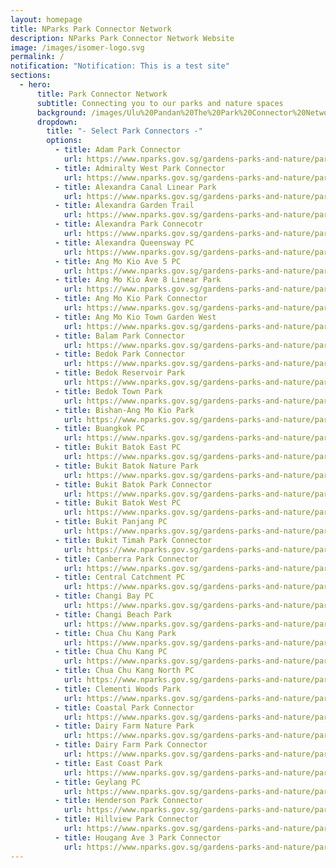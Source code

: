 ```yaml
---
layout: homepage
title: NParks Park Connector Network
description: NParks Park Connector Network Website
image: /images/isomer-logo.svg
permalink: /
notification: "Notification: This is a test site"
sections:
  - hero:
      title: Park Connector Network
      subtitle: Connecting you to our parks and nature spaces
      background: /images/Ulu%20Pandan%20The%20Park%20Connector%20Network%20Brings%20People%20Together.jpeg
      dropdown:
        title: "- Select Park Connectors -"
        options:
          - title: Adam Park Connector
            url: https://www.nparks.gov.sg/gardens-parks-and-nature/park-connector-network/adam-pc
          - title: Admiralty West Park Connector
            url: https://www.nparks.gov.sg/gardens-parks-and-nature/park-connector-network/admiralty-west-pc
          - title: Alexandra Canal Linear Park
            url: https://www.nparks.gov.sg/gardens-parks-and-nature/park-connector-network/alexandra-canal-linear-park
          - title: Alexandra Garden Trail
            url: https://www.nparks.gov.sg/gardens-parks-and-nature/park-connector-network/alexandra-garden-trail
          - title: Alexandra Park Connecotr
            url: https://www.nparks.gov.sg/gardens-parks-and-nature/park-connector-network/alexandra-pc
          - title: Alexandra Queensway PC
            url: https://www.nparks.gov.sg/gardens-parks-and-nature/park-connector-network/alexandra-queensway-pc
          - title: Ang Mo Kio Ave 5 PC
            url: https://www.nparks.gov.sg/gardens-parks-and-nature/park-connector-network/ang-mo-kio-ave-5-pc
          - title: Ang Mo Kio Ave 8 Linear Park
            url: https://www.nparks.gov.sg/gardens-parks-and-nature/park-connector-network/ang-mo-kio-avenue-8-linear-park
          - title: Ang Mo Kio Park Connector
            url: https://www.nparks.gov.sg/gardens-parks-and-nature/park-connector-network/ang-mo-kio-pc
          - title: Ang Mo Kio Town Garden West
            url: https://www.nparks.gov.sg/gardens-parks-and-nature/parks-and-nature-reserves/ang-mo-kio-town-garden-west
          - title: Balam Park Connector
            url: https://www.nparks.gov.sg/gardens-parks-and-nature/park-connector-network/balam-pc
          - title: Bedok Park Connector
            url: https://www.nparks.gov.sg/gardens-parks-and-nature/park-connector-network/bedok-reservoir-park
          - title: Bedok Reservoir Park
            url: https://www.nparks.gov.sg/gardens-parks-and-nature/parks-and-nature-reserves/bedok-reservoir-park
          - title: Bedok Town Park
            url: https://www.nparks.gov.sg/gardens-parks-and-nature/park-connector-network/bedok-town-park
          - title: Bishan-Ang Mo Kio Park
            url: https://www.nparks.gov.sg/gardens-parks-and-nature/parks-and-nature-reserves/bishan
          - title: Buangkok PC
            url: https://www.nparks.gov.sg/gardens-parks-and-nature/park-connector-network/buangkok-pc
          - title: Bukit Batok East PC
            url: https://www.nparks.gov.sg/gardens-parks-and-nature/park-connector-network/bukit-batok-east-pc
          - title: Bukit Batok Nature Park
            url: https://www.nparks.gov.sg/gardens-parks-and-nature/parks-and-nature-reserves/bukit-batok-nature-park
          - title: Bukit Batok Park Connector
            url: https://www.nparks.gov.sg/gardens-parks-and-nature/park-connector-network/bukit-batok-pc
          - title: Bukit Batok West PC
            url: https://www.nparks.gov.sg/gardens-parks-and-nature/park-connector-network/bukit-batok-west-pc
          - title: Bukit Panjang PC
            url: https://www.nparks.gov.sg/gardens-parks-and-nature/park-connector-network/bukit-panjang-woodlands-road-to-kje-pc
          - title: Bukit Timah Park Connector
            url: https://www.nparks.gov.sg/gardens-parks-and-nature/park-connector-network/bukit-timah-pc
          - title: Canberra Park Connector
            url: https://www.nparks.gov.sg/gardens-parks-and-nature/park-connector-network/canberra-pc
          - title: Central Catchment PC
            url: https://www.nparks.gov.sg/gardens-parks-and-nature/park-connector-network/central-catchment-pc
          - title: Changi Bay PC
            url: https://www.nparks.gov.sg/gardens-parks-and-nature/park-connector-network/changi-bay-pc
          - title: Changi Beach Park
            url: https://www.nparks.gov.sg/gardens-parks-and-nature/parks-and-nature-reserves/changi-beach-park
          - title: Chua Chu Kang Park
            url: https://www.nparks.gov.sg/gardens-parks-and-nature/parks-and-nature-reserves/choa-chu-kang-park
          - title: Chua Chu Kang PC
            url: https://www.nparks.gov.sg/gardens-parks-and-nature/park-connector-network/choa-chu-kang-pc
          - title: Chua Chu Kang North PC
            url: https://www.nparks.gov.sg/gardens-parks-and-nature/park-connector-network/chua-chu-kang-north-pc
          - title: Clementi Woods Park
            url: https://www.nparks.gov.sg/gardens-parks-and-nature/parks-and-nature-reserves/clementi-woods-park
          - title: Coastal Park Connector
            url: https://www.nparks.gov.sg/gardens-parks-and-nature/park-connector-network/coastal-pc
          - title: Dairy Farm Nature Park
            url: https://www.nparks.gov.sg/gardens-parks-and-nature/parks-and-nature-reserves/dairy-farm-nature-park
          - title: Dairy Farm Park Connector
            url: https://www.nparks.gov.sg/gardens-parks-and-nature/park-connector-network/dairy-farm-pc
          - title: East Coast Park
            url: https://www.nparks.gov.sg/gardens-parks-and-nature/parks-and-nature-reserves/east-coast-park
          - title: Geylang PC
            url: https://www.nparks.gov.sg/gardens-parks-and-nature/park-connector-network/geylang-pc
          - title: Henderson Park Connector
            url: https://www.nparks.gov.sg/gardens-parks-and-nature/park-connector-network/henderson-pc
          - title: Hillview Park Connector
            url: https://www.nparks.gov.sg/gardens-parks-and-nature/park-connector-network/hillview-pc
          - title: Hougang Ave 3 Park Connector
            url: https://www.nparks.gov.sg/gardens-parks-and-nature/park-connector-network/hougang-avenue-3-pc
---
```

